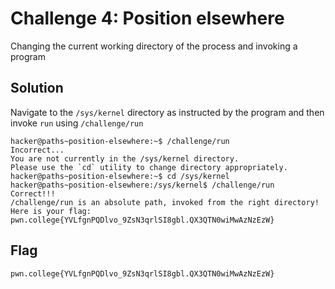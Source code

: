 # Challenge 4: Position elsewhere
Changing the current working directory of the process and invoking a program
## Solution
Navigate to the `/sys/kernel` directory as instructed by the program and then invoke `run` using `/challenge/run`
```
hacker@paths~position-elsewhere:~$ /challenge/run
Incorrect...
You are not currently in the /sys/kernel directory.
Please use the `cd` utility to change directory appropriately.
hacker@paths~position-elsewhere:~$ cd /sys/kernel
hacker@paths~position-elsewhere:/sys/kernel$ /challenge/run
Correct!!!
/challenge/run is an absolute path, invoked from the right directory!
Here is your flag:
pwn.college{YVLfgnPQDlvo_9ZsN3qrlSI8gbl.QX3QTN0wiMwAzNzEzW}
```

## Flag
`pwn.college{YVLfgnPQDlvo_9ZsN3qrlSI8gbl.QX3QTN0wiMwAzNzEzW}`